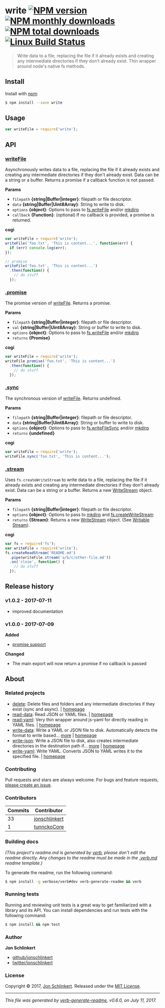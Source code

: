 # write [![NPM version](https://img.shields.io/npm/v/write.svg?style=flat)](https://www.npmjs.com/package/write) [![NPM monthly downloads](https://img.shields.io/npm/dm/write.svg?style=flat)](https://npmjs.org/package/write) [![NPM total downloads](https://img.shields.io/npm/dt/write.svg?style=flat)](https://npmjs.org/package/write) [![Linux Build Status](https://img.shields.io/travis/jonschlinkert/write.svg?style=flat&label=Travis)](https://travis-ci.org/jonschlinkert/write)

> Write data to a file, replacing the file if it already exists and creating any intermediate directories if they don't already exist. Thin wrapper around node's native fs methods.

## Install

Install with [npm](https://www.npmjs.com/):

```sh
$ npm install --save write
```

## Usage

```js
var writeFile = require('write');
```

## API

### [writeFile](index.js#L40)

Asynchronously writes data to a file, replacing the file if it already exists and creating any intermediate directories if they don't already exist. Data can be a string or a buffer. Returns a promise if a callback function is not passed.

**Params**

* `filepath` **{string|Buffer|integer}**: filepath or file descriptor.
* `data` **{string|Buffer|Uint8Array}**: String to write to disk.
* `options` **{object}**: Options to pass to [fs.writeFile](https://nodejs.org/api/fs.html#fs_fs_writefile_file_data_options_callback) and/or [mkdirp](https://github.com/substack/node-mkdirp)
* `callback` **{Function}**: (optional) If no callback is provided, a promise is returned.

**cogi**

```js
var writeFile = require('write');
writeFile('foo.txt', 'This is content...', function(err) {
  if (err) console.log(err);
});

// promise
writeFile('foo.txt', 'This is content...')
  .then(function() {
    // do stuff
  });
```

### [.promise](index.js#L82)

The promise version of [writeFile](#writefile). Returns a promise.

**Params**

* `filepath` **{string|Buffer|integer}**: filepath or file descriptor.
* `val` **{string|Buffer|Uint8Array}**: String or buffer to write to disk.
* `options` **{object}**: Options to pass to [fs.writeFile](https://nodejs.org/api/fs.html#fs_fs_writefile_file_data_options_callback) and/or [mkdirp](https://github.com/substack/node-mkdirp)
* `returns` **{Promise}**

**cogi**

```js
var writeFile = require('write');
writeFile.promise('foo.txt', 'This is content...')
  .then(function() {
    // do stuff
  });
```

### [.sync](index.js#L120)

The synchronous version of [writeFile](#writefile). Returns undefined.

**Params**

* `filepath` **{string|Buffer|integer}**: filepath or file descriptor.
* `data` **{string|Buffer|Uint8Array}**: String or buffer to write to disk.
* `options` **{object}**: Options to pass to [fs.writeFileSync](https://nodejs.org/api/fs.html#fs_fs_writefilesync_file_data_options) and/or [mkdirp](https://github.com/substack/node-mkdirp)
* `returns` **{undefined}**

**cogi**

```js
var writeFile = require('write');
writeFile.sync('foo.txt', 'This is content...');
```

### [.stream](index.js#L151)

Uses `fs.createWriteStream` to write data to a file, replacing the file if it already exists and creating any intermediate directories if they don't already exist. Data can be a string or a buffer. Returns a new [WriteStream](https://nodejs.org/api/fs.html#fs_class_fs_writestream) object.

**Params**

* `filepath` **{string|Buffer|integer}**: filepath or file descriptor.
* `options` **{object}**: Options to pass to [mkdirp](https://github.com/substack/node-mkdirp) and [fs.createWriteStream](https://nodejs.org/api/fs.html#fs_fs_createwritestream_path_options)
* `returns` **{Stream}**: Returns a new [WriteStream](https://nodejs.org/api/fs.html#fs_class_fs_writestream) object. (See [Writable Stream](https://nodejs.org/api/stream.html#stream_class_stream_writable)).

**cogi**

```js
var fs = require('fs');
var writeFile = require('write');
fs.createReadStream('README.md')
  .pipe(writeFile.stream('a/b/c/other-file.md'))
  .on('close', function() {
    // do stuff
  });
```

## Release history

### v1.0.2 - 2017-07-11

* improved documentation

### v1.0.0 - 2017-07-09

**Added**

* [promise support](#promise)

**Changed**

* The main export will now return a promise if no callback is passed

## About

### Related projects

* [delete](https://www.npmjs.com/package/delete): Delete files and folders and any intermediate directories if they exist (sync and async). | [homepage](https://github.com/jonschlinkert/delete "Delete files and folders and any intermediate directories if they exist (sync and async).")
* [read-data](https://www.npmjs.com/package/read-data): Read JSON or YAML files. | [homepage](https://github.com/jonschlinkert/read-data "Read JSON or YAML files.")
* [read-yaml](https://www.npmjs.com/package/read-yaml): Very thin wrapper around js-yaml for directly reading in YAML files. | [homepage](https://github.com/jonschlinkert/read-yaml "Very thin wrapper around js-yaml for directly reading in YAML files.")
* [write-data](https://www.npmjs.com/package/write-data): Write a YAML or JSON file to disk. Automatically detects the format to write based… [more](https://github.com/jonschlinkert/write-data) | [homepage](https://github.com/jonschlinkert/write-data "Write a YAML or JSON file to disk. Automatically detects the format to write based on extension. Or pass `ext` on the options.")
* [write-json](https://www.npmjs.com/package/write-json): Write a JSON file to disk, also creates intermediate directories in the destination path if… [more](https://github.com/jonschlinkert/write-json) | [homepage](https://github.com/jonschlinkert/write-json "Write a JSON file to disk, also creates intermediate directories in the destination path if they don't already exist.")
* [write-yaml](https://www.npmjs.com/package/write-yaml): Write YAML. Converts JSON to YAML writes it to the specified file. | [homepage](https://github.com/jonschlinkert/write-yaml "Write YAML. Converts JSON to YAML writes it to the specified file.")

### Contributing

Pull requests and stars are always welcome. For bugs and feature requests, [please create an issue](../../issues/new).

### Contributors

| **Commits** | **Contributor** | 
| --- | --- |
| 33 | [jonschlinkert](https://github.com/jonschlinkert) |
| 1 | [tunnckoCore](https://github.com/tunnckoCore) |

### Building docs

_(This project's readme.md is generated by [verb](https://github.com/verbose/verb-generate-readme), please don't edit the readme directly. Any changes to the readme must be made in the [.verb.md](.verb.md) readme template.)_

To generate the readme, run the following command:

```sh
$ npm install -g verbose/verb#dev verb-generate-readme && verb
```

### Running tests

Running and reviewing unit tests is a great way to get familiarized with a library and its API. You can install dependencies and run tests with the following command:

```sh
$ npm install && npm test
```

### Author

**Jon Schlinkert**

* [github/jonschlinkert](https://github.com/jonschlinkert)
* [twitter/jonschlinkert](https://twitter.com/jonschlinkert)

### License

Copyright © 2017, [Jon Schlinkert](https://github.com/jonschlinkert).
Released under the [MIT License](LICENSE).

***

_This file was generated by [verb-generate-readme](https://github.com/verbose/verb-generate-readme), v0.6.0, on July 11, 2017._